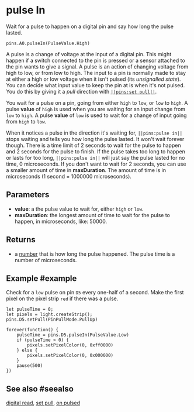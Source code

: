 # pulse In

Wait for a pulse to happen on a digital pin and say how long the pulse lasted.

```sig
pins.A0.pulseIn(PulseValue.High)
```

A pulse is a change of voltage at the input of a digital pin. This might happen if a switch connected
to the pin is pressed or a sensor attached to the pin wants to give a signal. A pulse is an action of
changing voltage from high to low, or from low to high. The input to a pin is normally made to stay
at either a high or low voltage when it isn't pulsed (its _unsignalled state_). You can decide what
input value to keep the pin at is when it's not pulsed. You do this by giving it a _pull_ direction
with [``||pins:set pull||``](/reference/pins/set-pull).

You wait for a pulse on a pin, going from either `high` to `low`, or `low` to `high`. A pulse **value** of `high` is
used when you are waiting for an input change from `low` to `high`. A pulse **value** of `low` is used to wait for
a change of input going from `high` to `low`.

When it notices a pulse in the direction it's waiting for, ``||pins:pulse in||`` stops waiting and tells you
how long the pulse lasted. It won't wait forever though. There is a time limit of 2 seconds to wait for
the pulse to happen and 2 seconds for the pulse to finish. If the pulse takes too long to happen or lasts for
too long, ``||pins:pulse in||`` will just say the pulse lasted for no time, 0 microseconds. If you don't want to wait for
2 seconds, you can use a smaller amount of time in **maxDuration**. The amount of time
is in microseconds (1 second = 1000000 microseconds).

## Parameters

* **value**: a the pulse value to wait for, either `high` or `low`.
* **maxDuration**: the longest amount of time to wait for the pulse to happen, in microseconds, like: 50000.

## Returns

* a [number](/types/number) that is how long the pulse happened. The pulse time is a number of microseconds.

## Example #example

Check for a `low` pulse on pin `D5` every one-half of a second. Make the first pixel on the pixel strip `red`
if there was a pulse.

```blocks
let pulseTime = 0;
let pixels = light.createStrip();
pins.D5.setPull(PinPullMode.PullUp)

forever(function() {
    pulseTime = pins.D5.pulseIn(PulseValue.Low)
    if (pulseTime > 0) {
        pixels.setPixelColor(0, 0xff0000)
    } else {
        pixels.setPixelColor(0, 0x000000)
    }
    pause(500)
})
```

## See also #seealso

[digital read](/reference/pins/digital-read), [set pull](/reference/pins/set-pull),
[on pulsed](/reference/pins/on-pulsed)